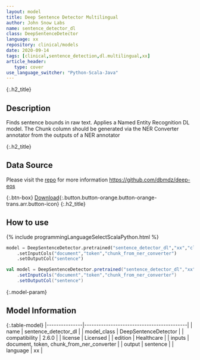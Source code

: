 ```yaml
---
layout: model
title: Deep Sentence Detector Multilingual
author: John Snow Labs
name: sentence_detector_dl
class: DeepSentenceDetector
language: xx
repository: clinical/models
date: 2020-09-14
tags: [clinical,sentence_detection,dl.multilingual,xx]
article_header:
   type: cover
use_language_switcher: "Python-Scala-Java"
---
```


{:.h2_title}
## Description
Finds sentence bounds in raw text. Applies a Named Entity Recognition DL model. The Chunk column should be generated via the NER Converter annotator from the outputs of a NER annotator


{:.h2_title}
## Data Source
Please visit the [repo](https://github.com/dbmdz/deep-eos) for more information
https://github.com/dbmdz/deep-eos

{:.btn-box}
[Download](https://s3.amazonaws.com/auxdata.johnsnowlabs.com/clinical/models/sentence_detector_dl_xx_2.6.0_2.4_1600092755641.zip){:.button.button-orange.button-orange-trans.arr.button-icon}
{:.h2_title}
## How to use 
<div class="tabs-box" markdown="1">

{% include programmingLanguageSelectScalaPython.html %}

```python
model = DeepSentenceDetector.pretrained("sentence_detector_dl","xx","clinical/models")
	.setInputCols("document","token","chunk_from_ner_converter")
	.setOutputCol("sentence")
```

```scala
val model = DeepSentenceDetector.pretrained("sentence_detector_dl","xx","clinical/models")
	.setInputCols("document","token","chunk_from_ner_converter")
	.setOutputCol("sentence")
```
</div>



{:.model-param}
## Model Information

{:.table-model}
|---------------|-------------------------------------------|
| name          | sentence_detector_dl                      |
| model_class   | DeepSentenceDetector                      |
| compatibility | 2.6.0                                     |
| license       | Licensed                                  |
| edition       | Healthcare                                |
| inputs        | document, token, chunk_from_ner_converter |
| output        | sentence                                  |
| language      | xx                                        |

